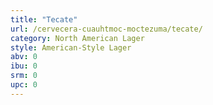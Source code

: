 ```yaml
---
title: "Tecate"
url: /cervecera-cuauhtmoc-moctezuma/tecate/
category: North American Lager
style: American-Style Lager
abv: 0
ibu: 0
srm: 0
upc: 0
---
```


